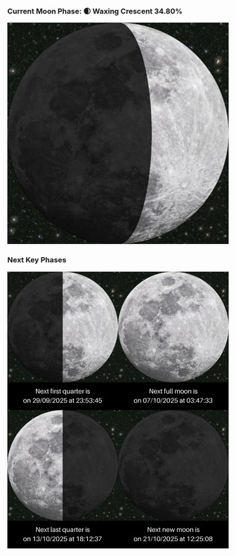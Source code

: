 ### Current Moon Phase: 🌒 Waxing Crescent 34.80%
![Moon Phase](moonphase.png)
### Next Key Phases
![Gallery](gallery.png)